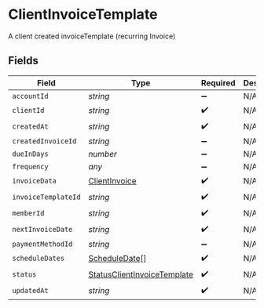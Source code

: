 # ClientInvoiceTemplate

A client created invoiceTemplate (recurring Invoice)


## Fields

| Field                                                                             | Type                                                                              | Required                                                                          | Description                                                                       |
| --------------------------------------------------------------------------------- | --------------------------------------------------------------------------------- | --------------------------------------------------------------------------------- | --------------------------------------------------------------------------------- |
| `accountId`                                                                       | *string*                                                                          | :heavy_minus_sign:                                                                | N/A                                                                               |
| `clientId`                                                                        | *string*                                                                          | :heavy_check_mark:                                                                | N/A                                                                               |
| `createdAt`                                                                       | *string*                                                                          | :heavy_check_mark:                                                                | N/A                                                                               |
| `createdInvoiceId`                                                                | *string*                                                                          | :heavy_minus_sign:                                                                | N/A                                                                               |
| `dueInDays`                                                                       | *number*                                                                          | :heavy_minus_sign:                                                                | N/A                                                                               |
| `frequency`                                                                       | *any*                                                                             | :heavy_minus_sign:                                                                | N/A                                                                               |
| `invoiceData`                                                                     | [ClientInvoice](../../models/shared/clientinvoice.md)                             | :heavy_check_mark:                                                                | N/A                                                                               |
| `invoiceTemplateId`                                                               | *string*                                                                          | :heavy_check_mark:                                                                | N/A                                                                               |
| `memberId`                                                                        | *string*                                                                          | :heavy_check_mark:                                                                | N/A                                                                               |
| `nextInvoiceDate`                                                                 | *string*                                                                          | :heavy_check_mark:                                                                | N/A                                                                               |
| `paymentMethodId`                                                                 | *string*                                                                          | :heavy_minus_sign:                                                                | N/A                                                                               |
| `scheduleDates`                                                                   | [ScheduleDate](../../models/shared/scheduledate.md)[]                             | :heavy_check_mark:                                                                | N/A                                                                               |
| `status`                                                                          | [StatusClientInvoiceTemplate](../../models/shared/statusclientinvoicetemplate.md) | :heavy_check_mark:                                                                | N/A                                                                               |
| `updatedAt`                                                                       | *string*                                                                          | :heavy_check_mark:                                                                | N/A                                                                               |